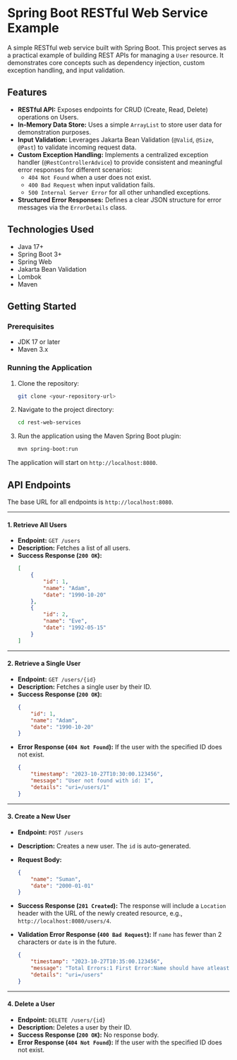 # Spring Boot RESTful Web Service Example

A simple RESTful web service built with Spring Boot. This project serves as a practical example of building REST APIs for managing a `User` resource. It demonstrates core concepts such as dependency injection, custom exception handling, and input validation.

## Features

*   **RESTful API:** Exposes endpoints for CRUD (Create, Read, Delete) operations on Users.
*   **In-Memory Data Store:** Uses a simple `ArrayList` to store user data for demonstration purposes.
*   **Input Validation:** Leverages Jakarta Bean Validation (`@Valid`, `@Size`, `@Past`) to validate incoming request data.
*   **Custom Exception Handling:** Implements a centralized exception handler (`@RestControllerAdvice`) to provide consistent and meaningful error responses for different scenarios:
    *   `404 Not Found` when a user does not exist.
    *   `400 Bad Request` when input validation fails.
    *   `500 Internal Server Error` for all other unhandled exceptions.
*   **Structured Error Responses:** Defines a clear JSON structure for error messages via the `ErrorDetails` class.

## Technologies Used

*   Java 17+
*   Spring Boot 3+
*   Spring Web
*   Jakarta Bean Validation
*   Lombok
*   Maven

## Getting Started

### Prerequisites

*   JDK 17 or later
*   Maven 3.x

### Running the Application

1.  Clone the repository:
    ```bash
    git clone <your-repository-url>
    ```
2.  Navigate to the project directory:
    ```bash
    cd rest-web-services
    ```
3.  Run the application using the Maven Spring Boot plugin:
    ```bash
    mvn spring-boot:run
    ```
The application will start on `http://localhost:8080`.

## API Endpoints

The base URL for all endpoints is `http://localhost:8080`.

---

#### 1. Retrieve All Users

*   **Endpoint:** `GET /users`
*   **Description:** Fetches a list of all users.
*   **Success Response (`200 OK`):**
    ```json
    [
        {
            "id": 1,
            "name": "Adam",
            "date": "1990-10-20"
        },
        {
            "id": 2,
            "name": "Eve",
            "date": "1992-05-15"
        }
    ]
    ```

---

#### 2. Retrieve a Single User

*   **Endpoint:** `GET /users/{id}`
*   **Description:** Fetches a single user by their ID.
*   **Success Response (`200 OK`):**
    ```json
    {
        "id": 1,
        "name": "Adam",
        "date": "1990-10-20"
    }
    ```
*   **Error Response (`404 Not Found`):** If the user with the specified ID does not exist.
    ```json
    {
        "timestamp": "2023-10-27T10:30:00.123456",
        "message": "User not found with id: 1",
        "details": "uri=/users/1"
    }
    ```

---

#### 3. Create a New User

*   **Endpoint:** `POST /users`
*   **Description:** Creates a new user. The `id` is auto-generated.
*   **Request Body:**
    ```json
    {
        "name": "Suman",
        "date": "2000-01-01"
    }
    ```
*   **Success Response (`201 Created`):** The response will include a `Location` header with the URL of the newly created resource, e.g., `http://localhost:8080/users/4`.

*   **Validation Error Response (`400 Bad Request`):** If `name` has fewer than 2 characters or `date` is in the future.
    ```json
    {
        "timestamp": "2023-10-27T10:35:00.123456",
        "message": "Total Errors:1 First Error:Name should have atleast 2 characters",
        "details": "uri=/users"
    }
    ```

---

#### 4. Delete a User

*   **Endpoint:** `DELETE /users/{id}`
*   **Description:** Deletes a user by their ID.
*   **Success Response (`200 OK`):** No response body.
*   **Error Response (`404 Not Found`):** If the user with the specified ID does not exist.